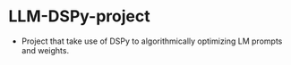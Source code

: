 # LLM-DSPy-project

- Project that take use of DSPy to algorithmically optimizing LM prompts and weights.
